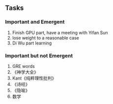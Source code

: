 ## Tasks
### Important and Emergent
1. Finish GPU part, have a meeting with Yifan Sun
2. lose weight to a reasonable case
3. Di Wu part learning

### Important but not Emergent
1. GRE words
2. 《神学大全》
4. Kant《纯粹理性批判》
6. 《诗经》
7. 《隐喻》
8. 数学



